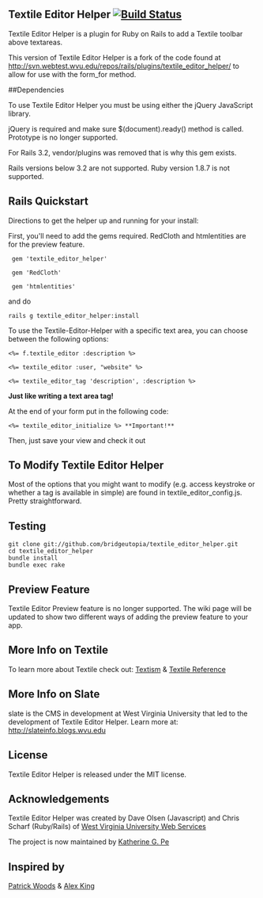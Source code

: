 ## Textile Editor Helper [![Build Status](https://secure.travis-ci.org/bridgeutopia/textile_editor_helper.png)](http://travis-ci.org/bridgeutopia/textile_editor_helper)

Textile Editor Helper is a plugin for Ruby on Rails to add a Textile toolbar above textareas.

This version of Textile Editor Helper is a fork of the code found at http://svn.webtest.wvu.edu/repos/rails/plugins/textile_editor_helper/ to allow for use with the form_for method.


##Dependencies

To use Textile Editor Helper you must be using either the jQuery JavaScript library.

jQuery is required and make sure $(document).ready() method is called. Prototype is no longer supported.

For Rails 3.2, vendor/plugins was removed that is why this gem exists.

Rails versions below 3.2 are not supported. Ruby version 1.8.7 is not supported.


## Rails Quickstart

Directions to get the helper up and running for your install:

First, you'll need to add the gems required. RedCloth and htmlentities are for the preview feature.

	 gem 'textile_editor_helper'

	 gem 'RedCloth'

	 gem 'htmlentities'

and do

	rails g textile_editor_helper:install

To use the Textile-Editor-Helper with a specific text area, you can choose between the following options:

    <%= f.textile_editor :description %>

    <%= textile_editor :user, "website" %>

    <%= textile_editor_tag 'description', :description %>

**Just like writing a text area tag!**

At the end of your form put in the following code:

    <%= textile_editor_initialize %> **Important!**


Then, just save your view and check it out


## To Modify Textile Editor Helper

Most of the options that you might want to modify (e.g. access keystroke or whether a tag is available in simple) are found in textile_editor_config.js. Pretty straightforward.


## Testing

	git clone git://github.com/bridgeutopia/textile_editor_helper.git
	cd textile_editor_helper
	bundle install
	bundle exec rake


## Preview Feature

Textile Editor Preview feature is no longer supported. The wiki page will be updated to show two different ways of adding the preview feature to your app.

## More Info on Textile

To learn more about Textile check out: <a href="http://www.textism.com/tools/textile/index.php" target="_blank">Textism</a> & <a href="http://hobix.com/textile/" target="_blank">Textile Reference</a>


## More Info on Slate

slate is the CMS in development at West Virginia University that led to the development of Textile Editor Helper. Learn more at: http://slateinfo.blogs.wvu.edu


## License

Textile Editor Helper is released under the MIT license.


## Acknowledgements

Textile Editor Helper was created by Dave Olsen (Javascript) and Chris Scharf (Ruby/Rails) of <a href="http://webservices.wvu.edu/" target="_blank">West Virginia University Web Services</a>

The project is now maintained by <a href="http://blog.bridgeutopiaweb.com" target="_blank">Katherine G. Pe</a>


## Inspired by


<a href="http://www.hakjoon.com/code/38/textile-quicktags-redirect" target="_blank">Patrick Woods</a> &
<a href="http://alexking.org/projects/js-quicktags" target="_blank">Alex King</a>

